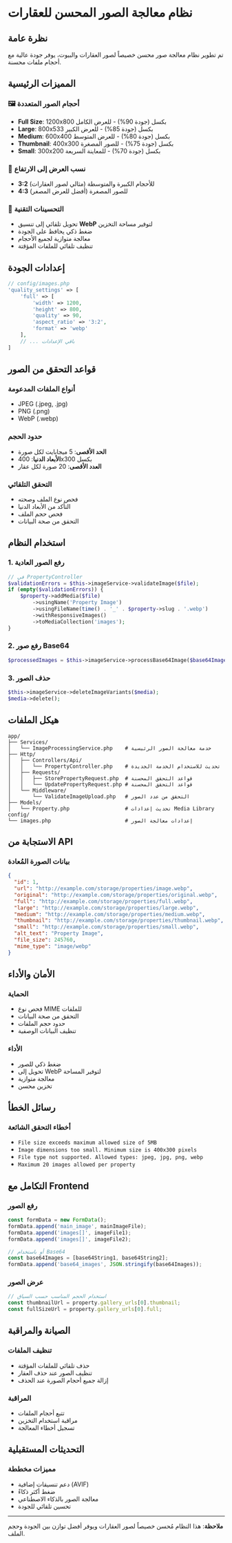 # نظام معالجة الصور المحسن للعقارات

## نظرة عامة

تم تطوير نظام معالجة صور محسن خصيصاً لصور العقارات والبيوت، يوفر جودة عالية مع أحجام ملفات محسنة.

## المميزات الرئيسية

### 🖼️ أحجام الصور المتعددة
- **Full Size**: 1200x800 بكسل (جودة 90%) - للعرض الكامل
- **Large**: 800x533 بكسل (جودة 85%) - للعرض الكبير
- **Medium**: 600x400 بكسل (جودة 80%) - للعرض المتوسط
- **Thumbnail**: 400x300 بكسل (جودة 75%) - للصور المصغرة
- **Small**: 300x200 بكسل (جودة 70%) - للمعاينة السريعة

### 📐 نسب العرض إلى الارتفاع
- **3:2** للأحجام الكبيرة والمتوسطة (مثالي لصور العقارات)
- **4:3** للصور المصغرة (أفضل للعرض المصغر)

### 🔧 التحسينات التقنية
- تحويل تلقائي إلى تنسيق **WebP** لتوفير مساحة التخزين
- ضغط ذكي يحافظ على الجودة
- معالجة متوازية لجميع الأحجام
- تنظيف تلقائي للملفات المؤقتة

## إعدادات الجودة

```php
// config/images.php
'quality_settings' => [
    'full' => [
        'width' => 1200,
        'height' => 800,
        'quality' => 90,
        'aspect_ratio' => '3:2',
        'format' => 'webp'
    ],
    // ... باقي الإعدادات
]
```

## قواعد التحقق من الصور

### أنواع الملفات المدعومة
- JPEG (.jpeg, .jpg)
- PNG (.png)
- WebP (.webp)

### حدود الحجم
- **الحد الأقصى**: 5 ميجابايت لكل صورة
- **الأبعاد الدنيا**: 400x300 بكسل
- **العدد الأقصى**: 20 صورة لكل عقار

### التحقق التلقائي
- فحص نوع الملف وصحته
- التأكد من الأبعاد الدنيا
- فحص حجم الملف
- التحقق من صحة البيانات

## استخدام النظام

### 1. رفع الصور العادية
```php
// في PropertyController
$validationErrors = $this->imageService->validateImage($file);
if (empty($validationErrors)) {
    $property->addMedia($file)
        ->usingName('Property Image')
        ->usingFileName(time() . '_' . $property->slug . '.webp')
        ->withResponsiveImages()
        ->toMediaCollection('images');
}
```

### 2. رفع صور Base64
```php
$processedImages = $this->imageService->processBase64Image($base64Image, $property->slug);
```

### 3. حذف الصور
```php
$this->imageService->deleteImageVariants($media);
$media->delete();
```

## هيكل الملفات

```
app/
├── Services/
│   └── ImageProcessingService.php    # خدمة معالجة الصور الرئيسية
├── Http/
│   ├── Controllers/Api/
│   │   └── PropertyController.php    # تحديث للاستخدام الخدمة الجديدة
│   ├── Requests/
│   │   ├── StorePropertyRequest.php  # قواعد التحقق المحسنة
│   │   └── UpdatePropertyRequest.php # قواعد التحقق المحسنة
│   └── Middleware/
│       └── ValidateImageUpload.php   # التحقق من عدد الصور
├── Models/
│   └── Property.php                  # تحديث إعدادات Media Library
config/
└── images.php                        # إعدادات معالجة الصور
```

## الاستجابة من API

### بيانات الصورة المُعادة
```json
{
  "id": 1,
  "url": "http://example.com/storage/properties/image.webp",
  "original": "http://example.com/storage/properties/original.webp",
  "full": "http://example.com/storage/properties/full.webp",
  "large": "http://example.com/storage/properties/large.webp",
  "medium": "http://example.com/storage/properties/medium.webp",
  "thumbnail": "http://example.com/storage/properties/thumbnail.webp",
  "small": "http://example.com/storage/properties/small.webp",
  "alt_text": "Property Image",
  "file_size": 245760,
  "mime_type": "image/webp"
}
```

## الأمان والأداء

### الحماية
- فحص نوع MIME للملفات
- التحقق من صحة البيانات
- حدود حجم الملفات
- تنظيف البيانات الوصفية

### الأداء
- ضغط ذكي للصور
- تحويل إلى WebP لتوفير المساحة
- معالجة متوازية
- تخزين محسن

## رسائل الخطأ

### أخطاء التحقق الشائعة
- `File size exceeds maximum allowed size of 5MB`
- `Image dimensions too small. Minimum size is 400x300 pixels`
- `File type not supported. Allowed types: jpeg, jpg, png, webp`
- `Maximum 20 images allowed per property`

## التكامل مع Frontend

### رفع الصور
```javascript
const formData = new FormData();
formData.append('main_image', mainImageFile);
formData.append('images[]', imageFile1);
formData.append('images[]', imageFile2);

// أو باستخدام Base64
const base64Images = [base64String1, base64String2];
formData.append('base64_images', JSON.stringify(base64Images));
```

### عرض الصور
```javascript
// استخدام الحجم المناسب حسب السياق
const thumbnailUrl = property.gallery_urls[0].thumbnail;
const fullSizeUrl = property.gallery_urls[0].full;
```

## الصيانة والمراقبة

### تنظيف الملفات
- حذف تلقائي للملفات المؤقتة
- تنظيف الصور عند حذف العقار
- إزالة جميع أحجام الصورة عند الحذف

### المراقبة
- تتبع أحجام الملفات
- مراقبة استخدام التخزين
- تسجيل أخطاء المعالجة

## التحديثات المستقبلية

### مميزات مخططة
- دعم تنسيقات إضافية (AVIF)
- ضغط أكثر ذكاءً
- معالجة الصور بالذكاء الاصطناعي
- تحسين تلقائي للجودة

---

**ملاحظة**: هذا النظام مُحسن خصيصاً لصور العقارات ويوفر أفضل توازن بين الجودة وحجم الملف.